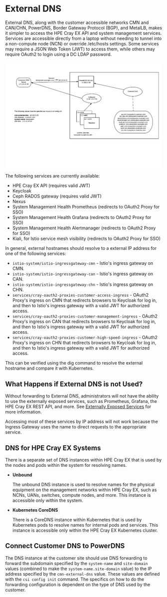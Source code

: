 # External DNS

External DNS, along with the customer accessible networks CMN and CAN/CHN, PowerDNS, Border Gateway Protocol \(BGP\), and MetalLB, makes it simpler to access the HPE Cray EX API and system management services.
Services are accessible directly from a laptop without needing to tunnel into a non-compute node \(NCN\) or override /etc/hosts settings. Some services may require a JSON Web Token \(JWT\) to access them, while
others may require OAuth2 to login using a DC LDAP password.

![External DNS](../../../img/operations/ExternalDNS.png "External DNS")

The following services are currently available:

- HPE Cray EX API \(requires valid JWT\)
- Keycloak
- Ceph RADOS gateway \(requires valid JWT\)
- Nexus
- System Management Health Prometheus \(redirects to OAuth2 Proxy for SSO\)
- System Management Health Grafana \(redirects to OAuth2 Proxy for SSO\)
- System Management Health Alertmanager \(redirects to OAuth2 Proxy for SSO\)
- Kiali, for Istio service mesh visibility \(redirects to OAuth2 Proxy for SSO\)

In general, external hostnames should resolve to a external IP address for one of the following services:

- `istio-system/istio-ingressgateway-cmn` - Istio's ingress gateway on CMN.
- `istio-system/istio-ingressgateway-can` - Istio's ingress gateway on CAN.
- `istio-system/istio-ingressgateway-chn` - Istio's ingress gateway on CHN.
- `services/cray-oauth2-proxies-customer-access-ingress` - OAuth2 Proxy's ingress on CMN that redirects browsers to Keycloak for log in, and then to Istio's ingress gateway with a valid JWT for authorized access.
- `services/cray-oauth2-proxies-customer-management-ingress` - OAuth2 Proxy's ingress on CAN that redirects browsers to Keycloak for log in, and then to Istio's ingress gateway with a valid JWT for authorized access.
- `services/cray-oauth2-proxies-customer-high-speed-ingress` - OAuth2 Proxy's ingress on CHN that redirects browsers to Keycloak for log in, and then to Istio's ingress gateway with a valid JWT for authorized access.

This can be verified using the dig command to resolve the external hostname and compare it with Kubernetes.

## What Happens if External DNS is not Used?

Without forwarding to External DNS, administrators will not have the ability to use the externally exposed services, such as Prometheus, Grafana, the HPE Cray EX REST API, and more.
See [Externally Exposed Services](../customer_accessible_networks/Externally_Exposed_Services.md) for more information.

Accessing most of these services by IP address will not work because the Ingress Gateway uses the name to direct requests to the appropriate service.

## DNS for HPE Cray EX Systems

There is a separate set of DNS instances within HPE Cray EX that is used by the nodes and pods within the system for resolving names.

- **Unbound**

    The unbound DNS instance is used to resolve names for the physical equipment on the management networks within HPE Cray EX, such as NCNs, UANs, switches, compute nodes, and more. This instance is accessible only within the system.

- **Kubernetes CoreDNS**

    There is a CoreDNS instance within Kubernetes that is used by Kubernetes pods to resolve names for internal pods and services. This instance is accessible only within the HPE Cray EX Kubernetes cluster.

## Connect Customer DNS to PowerDNS

The DNS instance at the customer site should use DNS forwarding to forward the subdomain specified by the `system-name` and `site-domain` values \(combined to make the `system-name.site-domain` value\) to the IP
address specified by the `cmn-external-dns` value. These values are defined with the `csi config init` command. The specifics on how to do the forwarding configuration is dependent on the type of DNS used by the
customer.

